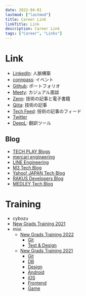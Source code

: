 ```yaml
---
date: 2022-04-01
lastmod: ["lastmod"]
title: Career Link
linkTitle: Link
description: Career Link
tags: ["Career", "Links"]
---
```


# Link

* [LinkedIn](https://www.linkedin.com/): 人脈構築
* [connpass](https://connpass.com/): イベント
* [Github](https://github.com/): ポートフォリオ
* [Meety](https://meety.net/): カジュアル面談
* [Zenn](https://zenn.dev/): 技術の記事と電子書籍
* [Qiita](https://qiita.com/): 技術の記事
* [Tech Feed](https://techfeed.io/): 技術の記事のフィード
* [Twitter](https://twitter.com/)
* [DeepL](https://www.deepl.com/translator): 翻訳ツール

## Blog

* [TECH PLAY Blogs](https://techplay.jp/blog)
* [mercari engineering](https://engineering.mercari.com/blog/)
* [LINE Engineering](https://engineering.linecorp.com/ja/blog/)
* [M3 Tech Blog](https://www.m3tech.blog/)
* [Yahoo! JAPAN Tech Blog](https://techblog.yahoo.co.jp/)
* [RAKUS Developers Blog](https://tech-blog.rakus.co.jp/)
* [MEDLEY Tech Blog](https://developer.medley.jp/entries)

# Training
* cybozu
 * [New Grads Training 2021](https://blog.cybozu.io/entry/2021/07/20/100000)
* mixi
  * [New Grads Training 2022](https://www.youtube.com/playlist?list=PLSy1zuVb8HVnCQNRMXrDnT_MO2FuOnogx)
    * [Git](https://www.youtube.com/watch?v=AQwj5z9TOJM)
    * [Test & Design](https://www.youtube.com/watch?v=T4sL4XXZ4Ug)
  * [New Grads Training 2021](https://www.youtube.com/playlist?list=PLSy1zuVb8HVkOnKaDSbtykClIqS0Radfs)
    * [Git](https://www.youtube.com/watch?v=aZ90usArA6g)
    * [DB](https://www.youtube.com/watch?v=MTUtAYlTpS4)
    * [Design](https://www.youtube.com/watch?v=zfAo0DyIBJ0)
    * [Android](https://www.youtube.com/watch?v=91XQebVNnbI)
    * [iOS](https://www.youtube.com/watch?v=vK1THtrDRQk)
    * [Frontend](https://www.youtube.com/watch?v=dPPu2WnjIaQ)
    * [Game](https://www.youtube.com/watch?v=uA1q-Jp_7gE)
